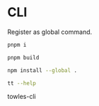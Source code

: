 # CLI

Register as global command.

```bash
pnpm i

pnpm build

npm install --global .

tt --help
```

towles-cli
